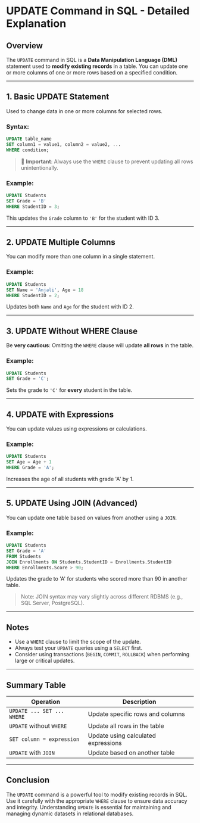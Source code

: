 # UPDATE Command in SQL - Detailed Explanation

## Overview

The `UPDATE` command in SQL is a **Data Manipulation Language (DML)** statement used to **modify existing records** in a table. You can update one or more columns of one or more rows based on a specified condition.

---

## 1. Basic UPDATE Statement

Used to change data in one or more columns for selected rows.

### Syntax:

```sql
UPDATE table_name
SET column1 = value1, column2 = value2, ...
WHERE condition;
```

> 🔴 **Important**: Always use the `WHERE` clause to prevent updating all rows unintentionally.

### Example:

```sql
UPDATE Students
SET Grade = 'B'
WHERE StudentID = 3;
```

This updates the `Grade` column to `'B'` for the student with ID 3.

---

## 2. UPDATE Multiple Columns

You can modify more than one column in a single statement.

### Example:

```sql
UPDATE Students
SET Name = 'Anjali', Age = 18
WHERE StudentID = 2;
```

Updates both `Name` and `Age` for the student with ID 2.

---

## 3. UPDATE Without WHERE Clause

Be **very cautious**: Omitting the `WHERE` clause will update **all rows** in the table.

### Example:

```sql
UPDATE Students
SET Grade = 'C';
```

Sets the grade to `'C'` for **every** student in the table.

---

## 4. UPDATE with Expressions

You can update values using expressions or calculations.

### Example:

```sql
UPDATE Students
SET Age = Age + 1
WHERE Grade = 'A';
```

Increases the age of all students with grade 'A' by 1.

---

## 5. UPDATE Using JOIN (Advanced)

You can update one table based on values from another using a `JOIN`.

### Example:

```sql
UPDATE Students
SET Grade = 'A'
FROM Students
JOIN Enrollments ON Students.StudentID = Enrollments.StudentID
WHERE Enrollments.Score > 90;
```

Updates the grade to 'A' for students who scored more than 90 in another table.

> Note: JOIN syntax may vary slightly across different RDBMS (e.g., SQL Server, PostgreSQL).

---

## Notes

- Use a `WHERE` clause to limit the scope of the update.
- Always test your `UPDATE` queries using a `SELECT` first.
- Consider using transactions (`BEGIN`, `COMMIT`, `ROLLBACK`) when performing large or critical updates.

---

## Summary Table

| Operation                  | Description                         |
| -------------------------- | ----------------------------------- |
| `UPDATE ... SET ... WHERE` | Update specific rows and columns    |
| `UPDATE` without `WHERE`   | Update all rows in the table        |
| `SET column = expression`  | Update using calculated expressions |
| `UPDATE` with `JOIN`       | Update based on another table       |

---

## Conclusion

The `UPDATE` command is a powerful tool to modify existing records in SQL. Use it carefully with the appropriate `WHERE` clause to ensure data accuracy and integrity. Understanding `UPDATE` is essential for maintaining and managing dynamic datasets in relational databases.
